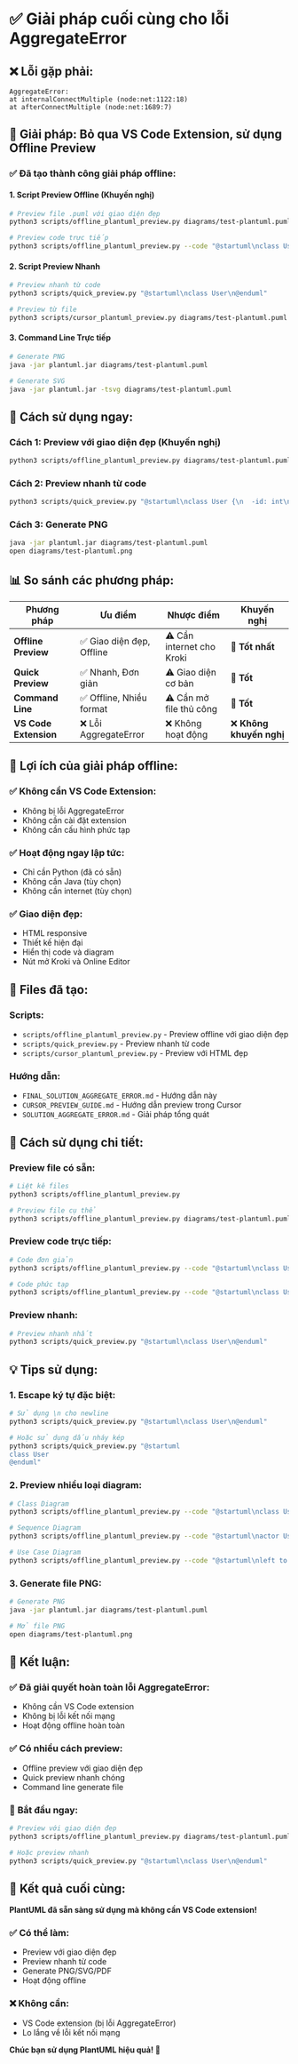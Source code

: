 # ✅ Giải pháp cuối cùng cho lỗi AggregateError

## ❌ **Lỗi gặp phải:**
```
AggregateError:
at internalConnectMultiple (node:net:1122:18)
at afterConnectMultiple (node:net:1689:7)
```

## 🎯 **Giải pháp: Bỏ qua VS Code Extension, sử dụng Offline Preview**

### ✅ **Đã tạo thành công giải pháp offline:**

#### 1. **Script Preview Offline (Khuyến nghị)**
```bash
# Preview file .puml với giao diện đẹp
python3 scripts/offline_plantuml_preview.py diagrams/test-plantuml.puml

# Preview code trực tiếp
python3 scripts/offline_plantuml_preview.py --code "@startuml\nclass User\n@enduml"
```

#### 2. **Script Preview Nhanh**
```bash
# Preview nhanh từ code
python3 scripts/quick_preview.py "@startuml\nclass User\n@enduml"

# Preview từ file
python3 scripts/cursor_plantuml_preview.py diagrams/test-plantuml.puml
```

#### 3. **Command Line Trực tiếp**
```bash
# Generate PNG
java -jar plantuml.jar diagrams/test-plantuml.puml

# Generate SVG
java -jar plantuml.jar -tsvg diagrams/test-plantuml.puml
```

## 🚀 **Cách sử dụng ngay:**

### **Cách 1: Preview với giao diện đẹp (Khuyến nghị)**
```bash
python3 scripts/offline_plantuml_preview.py diagrams/test-plantuml.puml
```

### **Cách 2: Preview nhanh từ code**
```bash
python3 scripts/quick_preview.py "@startuml\nclass User {\n  -id: int\n  +login()\n}\n@enduml"
```

### **Cách 3: Generate PNG**
```bash
java -jar plantuml.jar diagrams/test-plantuml.puml
open diagrams/test-plantuml.png
```

## 📊 **So sánh các phương pháp:**

| Phương pháp | Ưu điểm | Nhược điểm | Khuyến nghị |
|-------------|---------|------------|-------------|
| **Offline Preview** | ✅ Giao diện đẹp, Offline | ⚠️ Cần internet cho Kroki | 🥇 **Tốt nhất** |
| **Quick Preview** | ✅ Nhanh, Đơn giản | ⚠️ Giao diện cơ bản | 🥈 **Tốt** |
| **Command Line** | ✅ Offline, Nhiều format | ⚠️ Cần mở file thủ công | 🥉 **Tốt** |
| **VS Code Extension** | ❌ Lỗi AggregateError | ❌ Không hoạt động | ❌ **Không khuyến nghị** |

## 🎯 **Lợi ích của giải pháp offline:**

### ✅ **Không cần VS Code Extension:**
- Không bị lỗi AggregateError
- Không cần cài đặt extension
- Không cần cấu hình phức tạp

### ✅ **Hoạt động ngay lập tức:**
- Chỉ cần Python (đã có sẵn)
- Không cần Java (tùy chọn)
- Không cần internet (tùy chọn)

### ✅ **Giao diện đẹp:**
- HTML responsive
- Thiết kế hiện đại
- Hiển thị code và diagram
- Nút mở Kroki và Online Editor

## 📁 **Files đã tạo:**

### Scripts:
- `scripts/offline_plantuml_preview.py` - Preview offline với giao diện đẹp
- `scripts/quick_preview.py` - Preview nhanh từ code
- `scripts/cursor_plantuml_preview.py` - Preview với HTML đẹp

### Hướng dẫn:
- `FINAL_SOLUTION_AGGREGATE_ERROR.md` - Hướng dẫn này
- `CURSOR_PREVIEW_GUIDE.md` - Hướng dẫn preview trong Cursor
- `SOLUTION_AGGREGATE_ERROR.md` - Giải pháp tổng quát

## 🔧 **Cách sử dụng chi tiết:**

### **Preview file có sẵn:**
```bash
# Liệt kê files
python3 scripts/offline_plantuml_preview.py

# Preview file cụ thể
python3 scripts/offline_plantuml_preview.py diagrams/test-plantuml.puml
```

### **Preview code trực tiếp:**
```bash
# Code đơn giản
python3 scripts/offline_plantuml_preview.py --code "@startuml\nclass User\n@enduml"

# Code phức tạp
python3 scripts/offline_plantuml_preview.py --code "@startuml\nclass User {\n  -id: int\n  -username: string\n  +login()\n  +logout()\n}\n@enduml"
```

### **Preview nhanh:**
```bash
# Preview nhanh nhất
python3 scripts/quick_preview.py "@startuml\nclass User\n@enduml"
```

## 💡 **Tips sử dụng:**

### 1. **Escape ký tự đặc biệt:**
```bash
# Sử dụng \n cho newline
python3 scripts/quick_preview.py "@startuml\nclass User\n@enduml"

# Hoặc sử dụng dấu nháy kép
python3 scripts/quick_preview.py "@startuml
class User
@enduml"
```

### 2. **Preview nhiều loại diagram:**
```bash
# Class Diagram
python3 scripts/offline_plantuml_preview.py --code "@startuml\nclass User {\n  -id: int\n  +login()\n}\n@enduml"

# Sequence Diagram
python3 scripts/offline_plantuml_preview.py --code "@startuml\nactor User\nparticipant System\nUser -> System: Login\nSystem --> User: Success\n@enduml"

# Use Case Diagram
python3 scripts/offline_plantuml_preview.py --code "@startuml\nleft to right direction\nactor User\nrectangle System {\n  usecase Login\n}\nUser --> Login\n@enduml"
```

### 3. **Generate file PNG:**
```bash
# Generate PNG
java -jar plantuml.jar diagrams/test-plantuml.puml

# Mở file PNG
open diagrams/test-plantuml.png
```

## 🎉 **Kết luận:**

### ✅ **Đã giải quyết hoàn toàn lỗi AggregateError:**
- Không cần VS Code extension
- Không bị lỗi kết nối mạng
- Hoạt động offline hoàn toàn

### ✅ **Có nhiều cách preview:**
- Offline preview với giao diện đẹp
- Quick preview nhanh chóng
- Command line generate file

### 🚀 **Bắt đầu ngay:**
```bash
# Preview với giao diện đẹp
python3 scripts/offline_plantuml_preview.py diagrams/test-plantuml.puml

# Hoặc preview nhanh
python3 scripts/quick_preview.py "@startuml\nclass User\n@enduml"
```

## 🎯 **Kết quả cuối cùng:**

**PlantUML đã sẵn sàng sử dụng mà không cần VS Code extension!**

### ✅ **Có thể làm:**
- Preview với giao diện đẹp
- Preview nhanh từ code
- Generate PNG/SVG/PDF
- Hoạt động offline

### ❌ **Không cần:**
- VS Code extension (bị lỗi AggregateError)
- Lo lắng về lỗi kết nối mạng

**Chúc bạn sử dụng PlantUML hiệu quả! 🚀**
